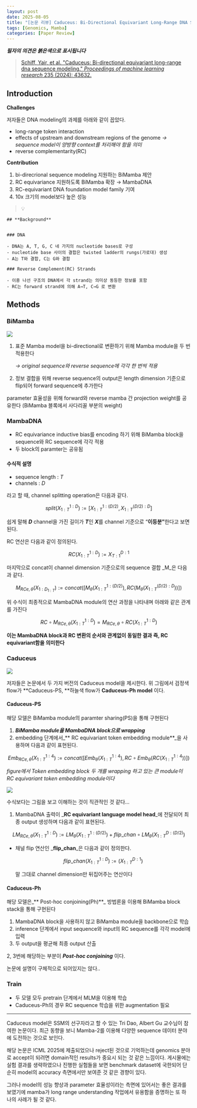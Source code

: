 ```yaml
---
layout: post
date: 2025-08-05
title: "[논문 리뷰] Caduceus: Bi-Directional Equivariant Long-Range DNA Sequence Modeling"
tags: [Genomics, Mamba]
categories: [Paper Review]
---
```


<span class="notion-red">_**필자의 의견은 붉은색으로 표시됩니다**_</span>


> [Schiff, Yair, et al. "Caduceus: Bi-directional equivariant long-range dna sequence modeling." ](https://pmc.ncbi.nlm.nih.gov/articles/PMC12189541/)[_Proceedings of machine learning research_](https://pmc.ncbi.nlm.nih.gov/articles/PMC12189541/)[ 235 (2024): 43632.](https://pmc.ncbi.nlm.nih.gov/articles/PMC12189541/)



## Introduction


**Challenges**


저자들은 DNA modeling의 과제를 아래와 같이 꼽았다.

- long-range token interaction
- effects of upstream and downstream regions of the genome 
_→ sequence model이 양방향 context를 처리해야 함을 의미_
- reverse complementarity(RC)

**Contribution**

1. bi-direcrional sequence modeling 지원하는 BiMamba 제안
1. RC equivariance 지원하도록 BiMamba 확장 → MambaDNA
1. RC-equivariant DNA foundation model family 기여
1. 10x 크기의 model보다 높은 성능

> 💡 


	## **Background**


	### DNA

	- DNA는 A, T, G, C 네 가지의 nucleotide bases로 구성
	- nucleotide base 사이의 결합은 twisted ladder의 rungs(가로대) 생성
	- A는 T와 결합, C는 G와 결합

	### Reverse Complement(RC) Strands

	- 이중 나선 구조의 DNA에서 각 strand는 의미상 동등한 정보를 포함
	- RC는 forward strand에 의해 A→T, C→G 로 변환


## Methods



### BiMamba


![](https://prod-files-secure.s3.us-west-2.amazonaws.com/542b861c-36a8-4051-84e5-8804b6728dba/2c247d59-7815-4980-99f0-8f0d21f445a7/image.png?X-Amz-Algorithm=AWS4-HMAC-SHA256&X-Amz-Content-Sha256=UNSIGNED-PAYLOAD&X-Amz-Credential=ASIAZI2LB4665QVFAHL7%2F20250916%2Fus-west-2%2Fs3%2Faws4_request&X-Amz-Date=20250916T120133Z&X-Amz-Expires=3600&X-Amz-Security-Token=IQoJb3JpZ2luX2VjEBMaCXVzLXdlc3QtMiJHMEUCIBYq7XPd8tsNb1ibME7QXKNZYq6U4N%2Fepyq5FWIMy08%2FAiEAy%2BF5zNED%2FMEJBgzIFsIZPU90oT0eZlyUsSn0Yij6RDQqiAQIjP%2F%2F%2F%2F%2F%2F%2F%2F%2F%2FARAAGgw2Mzc0MjMxODM4MDUiDDNPSNWmWaqF1%2FqvmSrcA5%2BeHN%2Bj5mX4AP3b0MOCh7WwpsEfzen8zNMB228Gmo2ox3dTFWniobkQkUEEHDj%2Fte4Di5byDdnzfnF%2F%2BqihWV5hrV%2F9rDNuKplCIK1L9%2BOk52N0%2F%2BCpW217E4%2Fz8L%2FDWHYR6KRwobH7cbIQFoZpsPmZAWRdiOfuj5t7gwIM1%2BNcdxndb3j%2FTORh2F7qiiuH15GOX3GopT0JLy7VIPmHPc1ciZeW%2Funpvrgh%2BvN%2BbenuvI77HEGQJNdJ5pyPlZgjPfSprYOYgCZ4s7N3UcTCkJNT2UoXd3VWvqhDkQE2tdMT5eaez%2FIzWlCdISbGpfREZevNQ3v23kVdpF9QGx%2BvaJ%2BdpZGxy1rCw8xhBXXG9oEj%2BhmABmfybodxm8qm8ikN7V6PGJmRsZkUHhpZTgvDNLW5CV3VJsio4Apj5Mta2SxBuRFntL9PeqKllVigxeCH3kD5rj67O1cj6VRAqG552N1fnUiDdlH5HliMW9FpLTb%2F%2BVkwxuPxrNz9HJSNuFXCt2zmBAOHCQYT1Ec7LYPdCefTMfrybGwlmM%2FRPrjc%2BQWlNVYPD7tfUos%2Bdcc30%2Buyxe3ZfWACeZRdPfz8pSyB5GWBgfX2IgSlBvNbUUZrKYJDY8XyirbOrEnak9%2B7MOmGpcYGOqUB1F%2FXHwD8DgyzosNBH4cVa%2BdMMZS7%2Fx8psaP1pkUi18nRiGCmvX%2BJ0ZRVcNootnUhc10s%2BsDZP9k44tqWpJF4ZDq9LBtGAYgt0d1IqNZAy0NP0YMkXb2gFXt8EbPftcwj35Dy4XAjNquIgcsVquiW44HelpdFbD1alyYxkdz77C5c2EwUkNhKpNyyyVzNkHEVOQQTHZFPoh6AZejmaDlY3YZIH6YN&X-Amz-Signature=50b26b7a1cf7caa7160b7b3504320e94a11dd8afe08cf2d4d139585242c8d2b1&X-Amz-SignedHeaders=host&x-amz-checksum-mode=ENABLED&x-id=GetObject)

1. 표준 Mamba model을 bi-directional로 변환하기 위해 Mamba module을 두 번 적용한다

	_→ original sequence와 reverse sequence에 각각 한 번씩 적용_

1. 정보 결합을 위해 reverse sequence의 output은 length dimension 기준으로 flip되어 forward sequence에 추가한다

parameter 효율성을 위해 forward와 reverse mamba 간 projection weight를 공유한다 (BiMamba 블록에서 사다리꼴 부분의 weight)



### MambaDNA

- RC equivariance inductive bias를 encoding 하기 위해 BiMamba block을 sequence와 RC sequence에 각각 적용
- 두 block의 paramter는 공유됨


#### 수식적 설명

- sequence length : _T_
- channels : _D_

라고 할 때,  channel splitting operation은 다음과 같다.


$$
split(X^{1:D}_{1:T}):=[X^{1:(D/2)}_{1:T},X^{(D/2):D}_{1:T}]
$$


<span class="notion-red">쉽게 말해 </span><span class="notion-red">_**D**_</span><span class="notion-red"> channel을 가진 길이가 </span><span class="notion-red">_**T**_</span><span class="notion-red">인 </span><span class="notion-red">_**X**_</span><span class="notion-red">를 channel 기준으로 “</span><span class="notion-red">**이등분”**</span><span class="notion-red">한다고 보면 된다.</span>


RC 연산은 다음과 같이 정의된다.


$$
RC(X^{1:D}_{1:T}):=X^{D:1}_{T:1}
$$


마지막으로 concat이 channel dimension 기준으로의 sequence 결합 _M_은 다음과 같다.


$$
M_{RCe,\theta}(X_{1:D_{1:T}}):=concat([M_{\theta}(X^{1:(D/2)}_{1:T}),RC(M_{\theta}(X^{(D/2):D}_{1:T}))])
$$


위 수식이 최종적으로 MambaDNA module의 연산 과정을 나타내며 아래와 같은 관계를 가진다


$$
RC\circ M_{RCe,\theta}(X^{1:D}_{1:T}) = M_{RCe,\theta} \circ RC(X^{1:D}_{1:T})
$$


**이는 MambaDNA block과 RC 변환의 순서와 관계없이 동일한 결과 즉, RC equivariant함을 의미한다**



### Caduceus


![](https://prod-files-secure.s3.us-west-2.amazonaws.com/542b861c-36a8-4051-84e5-8804b6728dba/f94a60d7-8145-473b-aef9-7c68d3ec604a/image.png?X-Amz-Algorithm=AWS4-HMAC-SHA256&X-Amz-Content-Sha256=UNSIGNED-PAYLOAD&X-Amz-Credential=ASIAZI2LB4665QVFAHL7%2F20250916%2Fus-west-2%2Fs3%2Faws4_request&X-Amz-Date=20250916T120133Z&X-Amz-Expires=3600&X-Amz-Security-Token=IQoJb3JpZ2luX2VjEBMaCXVzLXdlc3QtMiJHMEUCIBYq7XPd8tsNb1ibME7QXKNZYq6U4N%2Fepyq5FWIMy08%2FAiEAy%2BF5zNED%2FMEJBgzIFsIZPU90oT0eZlyUsSn0Yij6RDQqiAQIjP%2F%2F%2F%2F%2F%2F%2F%2F%2F%2FARAAGgw2Mzc0MjMxODM4MDUiDDNPSNWmWaqF1%2FqvmSrcA5%2BeHN%2Bj5mX4AP3b0MOCh7WwpsEfzen8zNMB228Gmo2ox3dTFWniobkQkUEEHDj%2Fte4Di5byDdnzfnF%2F%2BqihWV5hrV%2F9rDNuKplCIK1L9%2BOk52N0%2F%2BCpW217E4%2Fz8L%2FDWHYR6KRwobH7cbIQFoZpsPmZAWRdiOfuj5t7gwIM1%2BNcdxndb3j%2FTORh2F7qiiuH15GOX3GopT0JLy7VIPmHPc1ciZeW%2Funpvrgh%2BvN%2BbenuvI77HEGQJNdJ5pyPlZgjPfSprYOYgCZ4s7N3UcTCkJNT2UoXd3VWvqhDkQE2tdMT5eaez%2FIzWlCdISbGpfREZevNQ3v23kVdpF9QGx%2BvaJ%2BdpZGxy1rCw8xhBXXG9oEj%2BhmABmfybodxm8qm8ikN7V6PGJmRsZkUHhpZTgvDNLW5CV3VJsio4Apj5Mta2SxBuRFntL9PeqKllVigxeCH3kD5rj67O1cj6VRAqG552N1fnUiDdlH5HliMW9FpLTb%2F%2BVkwxuPxrNz9HJSNuFXCt2zmBAOHCQYT1Ec7LYPdCefTMfrybGwlmM%2FRPrjc%2BQWlNVYPD7tfUos%2Bdcc30%2Buyxe3ZfWACeZRdPfz8pSyB5GWBgfX2IgSlBvNbUUZrKYJDY8XyirbOrEnak9%2B7MOmGpcYGOqUB1F%2FXHwD8DgyzosNBH4cVa%2BdMMZS7%2Fx8psaP1pkUi18nRiGCmvX%2BJ0ZRVcNootnUhc10s%2BsDZP9k44tqWpJF4ZDq9LBtGAYgt0d1IqNZAy0NP0YMkXb2gFXt8EbPftcwj35Dy4XAjNquIgcsVquiW44HelpdFbD1alyYxkdz77C5c2EwUkNhKpNyyyVzNkHEVOQQTHZFPoh6AZejmaDlY3YZIH6YN&X-Amz-Signature=c2376a7b25dbfd9cc8463c18fff64f15e01b8580e3bc9cd3a15e067af021c37f&X-Amz-SignedHeaders=host&x-amz-checksum-mode=ENABLED&x-id=GetObject)


저자들은 논문에서 두 가지 버전의 Caduceus model을 제시한다. 위 그림에서 검정색 flow가 **Caduceus-PS, **하늘색 flow가 **Caduceus-Ph model** 이다.



#### Caduceus-PS


해당 모델은 BiMamba module의 paramter sharing(PS)을 통해 구현된다

1. _**BiMamba module을 MambaDNA block으로 wrapping**_
1. embedding 단계에서_** RC equivariant token embedding module**_을 사용하며 다음과 같이 표현된다.

$$
Emb_{RCe,\theta}(X^{1:4}_{1:T}):=concat([Emb_{\theta}(X^{1:4}_{1:T}),RC \circ Emb_{\theta}(RC(X^{1:4}_{1:T}))])
$$


_figure에서 Token embedding block 두 개를 wrapping 하고 있는 큰 module이 RC equivariant token embedding module이다_


![](https://prod-files-secure.s3.us-west-2.amazonaws.com/542b861c-36a8-4051-84e5-8804b6728dba/b175e4da-71eb-4e91-8c23-a06dabe673c9/image.png?X-Amz-Algorithm=AWS4-HMAC-SHA256&X-Amz-Content-Sha256=UNSIGNED-PAYLOAD&X-Amz-Credential=ASIAZI2LB4665QVFAHL7%2F20250916%2Fus-west-2%2Fs3%2Faws4_request&X-Amz-Date=20250916T120133Z&X-Amz-Expires=3600&X-Amz-Security-Token=IQoJb3JpZ2luX2VjEBMaCXVzLXdlc3QtMiJHMEUCIBYq7XPd8tsNb1ibME7QXKNZYq6U4N%2Fepyq5FWIMy08%2FAiEAy%2BF5zNED%2FMEJBgzIFsIZPU90oT0eZlyUsSn0Yij6RDQqiAQIjP%2F%2F%2F%2F%2F%2F%2F%2F%2F%2FARAAGgw2Mzc0MjMxODM4MDUiDDNPSNWmWaqF1%2FqvmSrcA5%2BeHN%2Bj5mX4AP3b0MOCh7WwpsEfzen8zNMB228Gmo2ox3dTFWniobkQkUEEHDj%2Fte4Di5byDdnzfnF%2F%2BqihWV5hrV%2F9rDNuKplCIK1L9%2BOk52N0%2F%2BCpW217E4%2Fz8L%2FDWHYR6KRwobH7cbIQFoZpsPmZAWRdiOfuj5t7gwIM1%2BNcdxndb3j%2FTORh2F7qiiuH15GOX3GopT0JLy7VIPmHPc1ciZeW%2Funpvrgh%2BvN%2BbenuvI77HEGQJNdJ5pyPlZgjPfSprYOYgCZ4s7N3UcTCkJNT2UoXd3VWvqhDkQE2tdMT5eaez%2FIzWlCdISbGpfREZevNQ3v23kVdpF9QGx%2BvaJ%2BdpZGxy1rCw8xhBXXG9oEj%2BhmABmfybodxm8qm8ikN7V6PGJmRsZkUHhpZTgvDNLW5CV3VJsio4Apj5Mta2SxBuRFntL9PeqKllVigxeCH3kD5rj67O1cj6VRAqG552N1fnUiDdlH5HliMW9FpLTb%2F%2BVkwxuPxrNz9HJSNuFXCt2zmBAOHCQYT1Ec7LYPdCefTMfrybGwlmM%2FRPrjc%2BQWlNVYPD7tfUos%2Bdcc30%2Buyxe3ZfWACeZRdPfz8pSyB5GWBgfX2IgSlBvNbUUZrKYJDY8XyirbOrEnak9%2B7MOmGpcYGOqUB1F%2FXHwD8DgyzosNBH4cVa%2BdMMZS7%2Fx8psaP1pkUi18nRiGCmvX%2BJ0ZRVcNootnUhc10s%2BsDZP9k44tqWpJF4ZDq9LBtGAYgt0d1IqNZAy0NP0YMkXb2gFXt8EbPftcwj35Dy4XAjNquIgcsVquiW44HelpdFbD1alyYxkdz77C5c2EwUkNhKpNyyyVzNkHEVOQQTHZFPoh6AZejmaDlY3YZIH6YN&X-Amz-Signature=feedcc871a8a1c4a97aad769f0dfb8d5c7a32f1ce1863dc2f58b42b46044db6e&X-Amz-SignedHeaders=host&x-amz-checksum-mode=ENABLED&x-id=GetObject)


<span class="notion-red">수식보다는 그림을 보고 이해하는 것이 직관적인 것 같다…</span>

1. MambaDNA 출력이 _**RC equivariant language model head**_에 전달되어 최종 output 생성하며 다음과 같이 표현된다.

$$
LM_{RCe,\theta}(X^{1:D}_{1:T}):= LM_{\theta}(X^{1:(D/2)}_{1:T})+flip\_chan\circ LM_{\theta}(X^{D:(D/2)}_{1:T})
$$

- 채널 flip 연산인 _**flip\_chan**_은 다음과 같이 정의한다.

	$$
	flip\_chan(X^{1:D}_{1:T}):=(X^{D:1}_{1:T})
	$$


	말 그대로 channel dimension만 뒤집어주는 연산이다



#### Caduceus-Ph


해당 모델은_** Post-hoc conjoining(Ph)**_ 방법론을 이용해 BiMamba block stack을 통해 구현된다

1. MambaDNA block을 사용하지 않고 BiMamba module을 backbone으로 학습
1. inference 단계에서 input sequence와 input의 RC sequence를 각각 model에 입력
1. 두 output을 평균해 최종 output 산출

2, 3번에 해당하는 부분이 _**Post-hoc conjoining**_ 이다.


<span class="notion-red">논문에 설명이 구체적으로 되어있지는 않다..</span>



### Train

- 두 모델 모두 pretrain 단계에서 MLM을 이용해 학습
- Caduceus-Ph의 경우 RC sequence 학습을 위한 augmentation 필요

---


<span class="notion-red">Caduceus model은 SSM의 선구자라고 할 수 있는 Tri Dao, Albert Gu 교수님이 참여한 논문이다. 최근 동향을 보니 Mamba-2를 이용해 다양한 sequence 데이터 분야에 도전하는 것으로 보인다.</span>


<span class="notion-red">해당 논문은 ICML 2025에 제출되었으나 reject된 것으로 기억하는데 genomics 분야로 accept이 되려면 domain적인 results가 중요시 되는 것 같은 느낌이다. 게시물에는 실험 결과를 생략하였으나 진행한 실험들을 보면 benchmark dataset에 국한되어 단순히 model의 accuracy 측면에서만 보여준 것 같은 경향이 있다.</span>


<span class="notion-red">그러나 model의 성능 향상과 parameter 효율성이라는 측면에 있어서는 좋은 결과를 보였기에 mamba가 long range understanding 작업에서 유용함을 증명하는 또 하나의 사례가 될 것 같다.</span>

